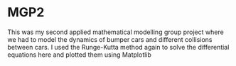 # MGP2
This was my second applied mathematical modelling group project where we had to model the dynamics of bumper cars and different collisions between cars. I used the Runge-Kutta method again to solve the differential equations here and plotted them using Matplotlib
